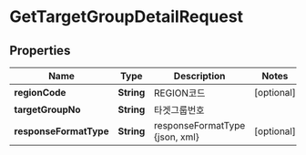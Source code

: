 
# GetTargetGroupDetailRequest

## Properties
Name | Type | Description | Notes
------------ | ------------- | ------------- | -------------
**regionCode** | **String** | REGION코드 |  [optional]
**targetGroupNo** | **String** | 타겟그룹번호 | 
**responseFormatType** | **String** | responseFormatType {json, xml} |  [optional]



